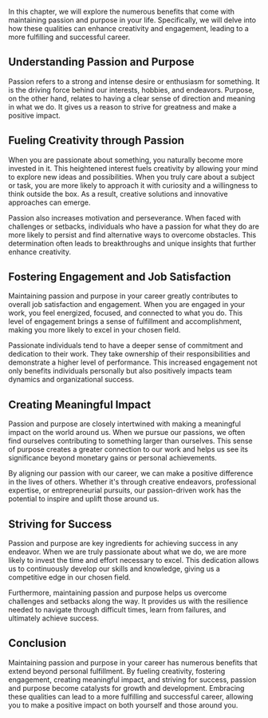 
In this chapter, we will explore the numerous benefits that come with maintaining passion and purpose in your life. Specifically, we will delve into how these qualities can enhance creativity and engagement, leading to a more fulfilling and successful career.

## Understanding Passion and Purpose

Passion refers to a strong and intense desire or enthusiasm for something. It is the driving force behind our interests, hobbies, and endeavors. Purpose, on the other hand, relates to having a clear sense of direction and meaning in what we do. It gives us a reason to strive for greatness and make a positive impact.

## Fueling Creativity through Passion

When you are passionate about something, you naturally become more invested in it. This heightened interest fuels creativity by allowing your mind to explore new ideas and possibilities. When you truly care about a subject or task, you are more likely to approach it with curiosity and a willingness to think outside the box. As a result, creative solutions and innovative approaches can emerge.

Passion also increases motivation and perseverance. When faced with challenges or setbacks, individuals who have a passion for what they do are more likely to persist and find alternative ways to overcome obstacles. This determination often leads to breakthroughs and unique insights that further enhance creativity.

## Fostering Engagement and Job Satisfaction

Maintaining passion and purpose in your career greatly contributes to overall job satisfaction and engagement. When you are engaged in your work, you feel energized, focused, and connected to what you do. This level of engagement brings a sense of fulfillment and accomplishment, making you more likely to excel in your chosen field.

Passionate individuals tend to have a deeper sense of commitment and dedication to their work. They take ownership of their responsibilities and demonstrate a higher level of performance. This increased engagement not only benefits individuals personally but also positively impacts team dynamics and organizational success.

## Creating Meaningful Impact

Passion and purpose are closely intertwined with making a meaningful impact on the world around us. When we pursue our passions, we often find ourselves contributing to something larger than ourselves. This sense of purpose creates a greater connection to our work and helps us see its significance beyond monetary gains or personal achievements.

By aligning our passion with our career, we can make a positive difference in the lives of others. Whether it's through creative endeavors, professional expertise, or entrepreneurial pursuits, our passion-driven work has the potential to inspire and uplift those around us.

## Striving for Success

Passion and purpose are key ingredients for achieving success in any endeavor. When we are truly passionate about what we do, we are more likely to invest the time and effort necessary to excel. This dedication allows us to continuously develop our skills and knowledge, giving us a competitive edge in our chosen field.

Furthermore, maintaining passion and purpose helps us overcome challenges and setbacks along the way. It provides us with the resilience needed to navigate through difficult times, learn from failures, and ultimately achieve success.

## Conclusion

Maintaining passion and purpose in your career has numerous benefits that extend beyond personal fulfillment. By fueling creativity, fostering engagement, creating meaningful impact, and striving for success, passion and purpose become catalysts for growth and development. Embracing these qualities can lead to a more fulfilling and successful career, allowing you to make a positive impact on both yourself and those around you.
